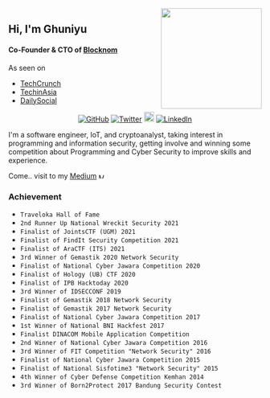 <img align='right' src='https://user-images.githubusercontent.com/5713670/87202985-820dcb80-c2b6-11ea-9f56-7ec461c497c3.gif' width='200"'>


## Hi, I'm Ghuniyu
#### Co-Founder & CTO of [Blocknom](https://blocknom.com/) 

As seen on
- [TechCrunch](https://techcrunch.com/2022/03/03/yc-backed-blocknom-wants-to-become-the-coinbase-earn-of-southeast-asia/)
- [TechinAsia](https://id.techinasia.com/pendanaan-rp71-miliar-blocknom)
- [DailySocial](https://dailysocial.id/post/blocknom-crypto-asset-earning-platform-snags-7-billion-seed-funding/)

<p align="center">
	<a href="https://github.com/ghuniyu"><img src="https://img.shields.io/github/followers/ghuniyu.svg?label=GitHub&style=social" alt="GitHub"></a>
	<a href="https://twitter.com/ghuniyu"><img src="https://img.shields.io/twitter/follow/ghuniyu?label=Twitter&style=social" alt="Twitter"></a>
  <a href="https://instagram.com/ghuniyu"><img src="https://png.pngtree.com/element_our/md/20180626/md_5b321ca31d522.jpg" width="20" alt="Instagram"></a>
	<a href="https://www.linkedin.com/in/ghuniyu"><img src="https://img.shields.io/badge/LinkedIn--_.svg?style=social&logo=linkedin" alt="LinkedIn"></a>
</p>

I'm a software engineer, IoT, and cryptoanalyst, taking interest in programming and information security, getting involve and winning some competition about Programming and Cyber Security to improve skills and experience.

Come.. visit to my [Medium](https://ghuniyu.medium.com/) <a href="https://ghuniyu.medium.com/"><img src="https://cdn-static-1.medium.com/_/fp/icons/Medium-Avatar-500x500.svg" width="10" alt="Medium"></a> 

### Achievement

* `Traveloka Hall of Fame`
* `2nd Runner Up National Wreckit Security 2021`
* `Finalist of JointsCTF (UGM) 2021`
* `Finalist of FindIt Security Competition 2021`
* `Finalist of AraCTF (ITS) 2021`
* `3rd Winner of Gemastik 2020 Network Security`
* `Finalist of National Cyber Jawara Competition 2020`
* `Finalist of Hology (UB) CTF 2020`
* `Finalist of IPB Hacktoday 2020`
* `3rd Winner of IDSECCONF 2019`
* `Finalist of Gemastik 2018 Network Security`
* `Finalist of Gemastik 2017 Network Security`
* `Finalist of National Cyber Jawara Competition 2017`
* `1st Winner of National BNI Hackfest 2017`
* `Finalist DINACOM Mobile Application Competition`
* `2nd Winner of National Cyber Jawara Competition 2016`
* `3rd Winner of FIT Competition "Network Security" 2016`
* `Finalist of National Cyber Jawara Competition 2015`
* `Finalist of National Sisfotime3 "Network Security" 2015`
* `4th Winner of Cyber Defense Competition Kemhan 2014`
* `3rd Winner of Born2Protect 2017 Bandung Security Contest`
